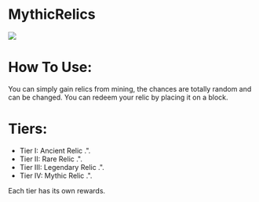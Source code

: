 # MythicRelics

<a href="https://poggit.pmmp.io/p/MythicRelics"><img src="https://poggit.pmmp.io/shield.state/MythicRelics"></a>

# How To Use:

You can simply gain relics from mining, the chances are totally random and can be changed.
You can redeem your relic by placing it on a block.

# Tiers:
- Tier I: Ancient Relic .".
- Tier II: Rare Relic .".
- Tier III: Legendary Relic .".
- Tier IV: Mythic Relic .".

Each tier has its own rewards.
